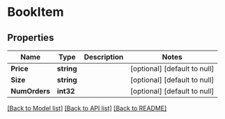 # BookItem

## Properties
Name | Type | Description | Notes
------------ | ------------- | ------------- | -------------
**Price** | **string** |  | [optional] [default to null]
**Size** | **string** |  | [optional] [default to null]
**NumOrders** | **int32** |  | [optional] [default to null]

[[Back to Model list]](../README.md#documentation-for-models) [[Back to API list]](../README.md#documentation-for-api-endpoints) [[Back to README]](../README.md)


